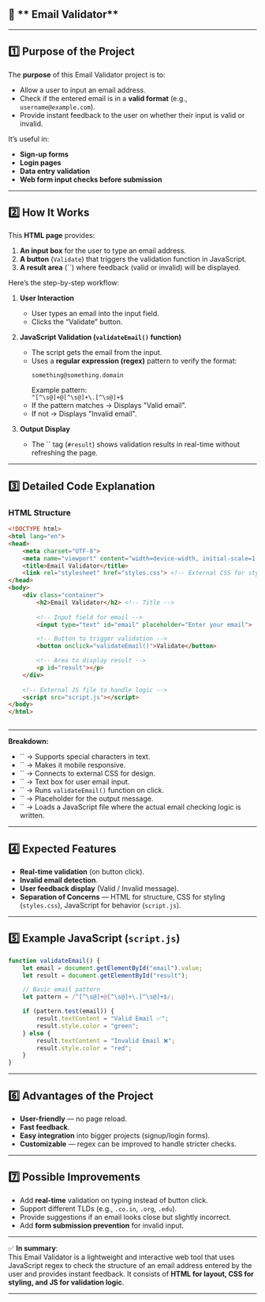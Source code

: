 ## 📌 ** Email Validator**

***

## 1️⃣ **Purpose of the Project**
The **purpose** of this Email Validator project is to:
- Allow a user to input an email address.
- Check if the entered email is in a **valid format** (e.g., `username@example.com`).
- Provide instant feedback to the user on whether their input is valid or invalid.

It’s useful in:
- **Sign-up forms**
- **Login pages**
- **Data entry validation**
- **Web form input checks before submission**

***

## 2️⃣ **How It Works**
This **HTML page** provides:
1. **An input box** for the user to type an email address.
2. **A button** (`Validate`) that triggers the validation function in JavaScript.
3. **A result area** (``) where feedback (valid or invalid) will be displayed.

Here’s the step-by-step workflow:

1. **User Interaction**
   - User types an email into the input field.
   - Clicks the “Validate” button.

2. **JavaScript Validation (`validateEmail()` function)**
   - The script gets the email from the input.
   - Uses a **regular expression (regex)** pattern to verify the format:
     ```
     something@something.domain
     ```
     Example pattern:  
     `^[^\s@]+@[^\s@]+\.[^\s@]+$`
   - If the pattern matches → Displays "Valid email".
   - If not → Displays "Invalid email".

3. **Output Display**
   - The `` tag (`#result`) shows validation results in real-time without refreshing the page.

***

## 3️⃣ **Detailed Code Explanation**

### **HTML Structure**
```html
<!DOCTYPE html>
<html lang="en">
<head>
    <meta charset="UTF-8">
    <meta name="viewport" content="width=device-width, initial-scale=1.0">
    <title>Email Validator</title>
    <link rel="stylesheet" href="styles.css"> <!-- External CSS for styling -->
</head>
<body>
    <div class="container">
        <h2>Email Validator</h2> <!-- Title -->
        
        <!-- Input field for email -->
        <input type="text" id="email" placeholder="Enter your email">

        <!-- Button to trigger validation -->
        <button onclick="validateEmail()">Validate</button>

        <!-- Area to display result -->
        <p id="result"></p>
    </div>
    
    <!-- External JS file to handle logic -->
    <script src="script.js"></script>
</body>
</html>



```

***

**Breakdown:**
- `` → Supports special characters in text.
- `` → Makes it mobile responsive.
- `` → Connects to external CSS for design.
- `` → Text box for user email input.
- `` → Runs `validateEmail()` function on click.
- `` → Placeholder for the output message.
- `` → Loads a JavaScript file where the actual email checking logic is written.

***

## 4️⃣ **Expected Features**
- **Real-time validation** (on button click).
- **Invalid email detection**.
- **User feedback display** (Valid / Invalid message).
- **Separation of Concerns** — HTML for structure, CSS for styling (`styles.css`), JavaScript for behavior (`script.js`).

***

## 5️⃣ **Example JavaScript (`script.js`)**
```javascript
function validateEmail() {
    let email = document.getElementById("email").value;
    let result = document.getElementById("result");

    // Basic email pattern
    let pattern = /^[^\s@]+@[^\s@]+\.[^\s@]+$/;

    if (pattern.test(email)) {
        result.textContent = "Valid Email ✅";
        result.style.color = "green";
    } else {
        result.textContent = "Invalid Email ❌";
        result.style.color = "red";
    }
}
```

***

## 6️⃣ **Advantages of the Project**
- **User-friendly** — no page reload.
- **Fast feedback**.
- **Easy integration** into bigger projects (signup/login forms).
- **Customizable** — regex can be improved to handle stricter checks.

***

## 7️⃣ **Possible Improvements**
- Add **real-time** validation on typing instead of button click.
- Support different TLDs (e.g., `.co.in`, `.org`, `.edu`).
- Provide suggestions if an email looks close but slightly incorrect.
- Add **form submission prevention** for invalid input.

***

✅ **In summary**:  
This Email Validator is a lightweight and interactive web tool that uses JavaScript regex to check the structure of an email address entered by the user and provides instant feedback. It consists of **HTML for layout, CSS for styling, and JS for validation logic**.

***
